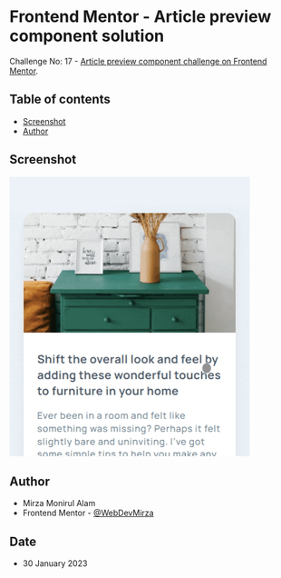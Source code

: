 # Frontend Mentor - Article preview component solution

Challenge No: 17 - [Article preview component challenge on Frontend Mentor](https://www.frontendmentor.io/challenges/article-preview-component-dYBN_pYFT).

## Table of contents

- [Screenshot](#screenshot)
- [Author](#author)

## Screenshot

![](./sm.gif)

## Author

- Mirza Monirul Alam
- Frontend Mentor - [@WebDevMirza](https://www.frontendmentor.io/profile/WebDevMirza)

## Date

- 30 January 2023
